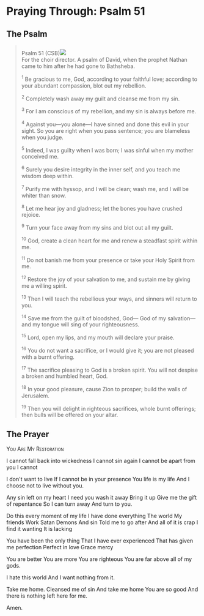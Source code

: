# Praying Through: Psalm 51

## The Psalm

>Psalm 51 (CSB)<img class="intro-right" style="margin-top:10px" src="/images/art-paris-psalter.jpg">  
><sup></sup> For the choir director. A psalm of David, when the prophet Nathan came to him after he had gone to Bathsheba. 
>
><sup>1</sup> Be gracious to me, God, according to your faithful love; according to your abundant compassion, blot out my rebellion. 
>
><sup>2</sup> Completely wash away my guilt and cleanse me from my sin. 
>
><sup>3</sup> For I am conscious of my rebellion, and my sin is always before me. 
>
><sup>4</sup> Against you—you alone—I have sinned and done this evil in your sight. So you are right when you pass sentence; you are blameless when you judge. 
>
><sup>5</sup> Indeed, I was guilty when I was born; I was sinful when my mother conceived me. 
>
><sup>6</sup> Surely you desire integrity in the inner self, and you teach me wisdom deep within. 
>
><sup>7</sup> Purify me with hyssop, and I will be clean; wash me, and I will be whiter than snow. 
>
><sup>8</sup> Let me hear joy and gladness; let the bones you have crushed rejoice. 
>
><sup>9</sup> Turn your face away from my sins and blot out all my guilt. 
>
><sup>10</sup> God, create a clean heart for me and renew a steadfast spirit within me. 
>
><sup>11</sup> Do not banish me from your presence or take your Holy Spirit from me. 
>
><sup>12</sup> Restore the joy of your salvation to me, and sustain me by giving me a willing spirit. 
>
><sup>13</sup> Then I will teach the rebellious your ways, and sinners will return to you. 
>
><sup>14</sup> Save me from the guilt of bloodshed, God— God of my salvation— and my tongue will sing of your righteousness. 
>
><sup>15</sup> Lord, open my lips, and my mouth will declare your praise. 
>
><sup>16</sup> You do not want a sacrifice, or I would give it; you are not pleased with a burnt offering. 
>
><sup>17</sup> The sacrifice pleasing to God is a broken spirit. You will not despise a broken and humbled heart, God. 
>
><sup>18</sup> In your good pleasure, cause Zion to prosper; build the walls of Jerusalem. 
>
><sup>19</sup> Then you will delight in righteous sacrifices, whole burnt offerings; then bulls will be offered on your altar.

## The Prayer

<div style="font-variant: small-caps;">
You Are My Restoration
</div>


I cannot fall back into wickedness
  I cannot sin again
  I cannot be apart from you
  I cannot

I don't want to live
  If I cannot be in your presence
  You life is my life
  And I choose not to live without you.

Any sin left on my heart
  I need you wash it away
  Bring it up
  Give me the gift of repentance
  So I can turn away
  And turn to you.

Do this every moment of my life
  I have done everything
  The world
  My friends
  Work
  Satan
  Demons
  And sin
  Told me to go after
  And all of it is crap
  I find it wanting
  It is lacking

You have been the only thing
  That I have ever experienced
  That has given me perfection
  Perfect in love
  Grace
  mercy

You are better
  You are more
  You are righteous
  You are far above all of my gods.

I hate this world
  And I want nothing from it.

Take me home.
  Cleansed me of sin
  And take me home
  You are so good
  And there is nothing left here for me.

Amen.
